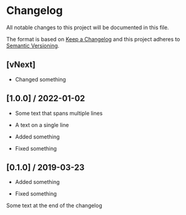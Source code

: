 # Changelog
All notable changes to this project will be documented in this file.

The format is based on [Keep a Changelog](http://keepachangelog.com/en/1.0.0/)
and this project adheres to [Semantic Versioning](http://semver.org/spec/v2.0.0.html).

## [vNext]
- Changed something

## [1.0.0] / 2022-01-02
- Some text that spans
  multiple lines
- A text on a single line

- Added something
- Fixed something

## [0.1.0] / 2019-03-23
- Added something

- Fixed something

Some text at the end of the changelog